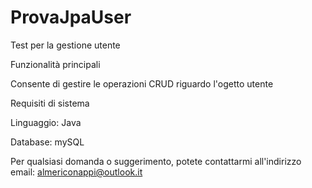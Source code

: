 # ProvaJpaUser
Test per la gestione utente

Funzionalità principali

Consente di gestire le operazioni CRUD riguardo l'ogetto utente

Requisiti di sistema

Linguaggio: Java

Database: mySQL

Per qualsiasi domanda o suggerimento, potete contattarmi all'indirizzo email: almericonappi@outlook.it
